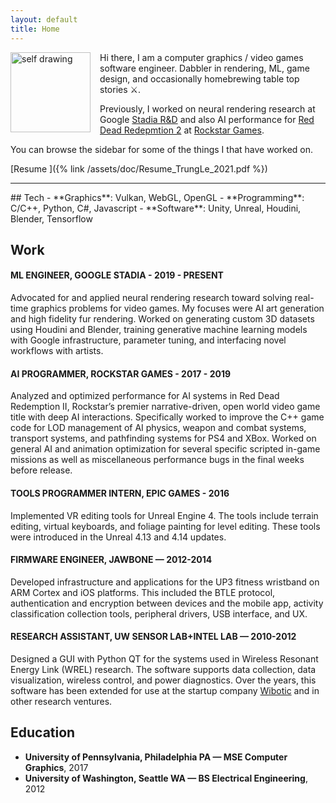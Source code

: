 ```yaml
---
layout: default
title: Home
---
```


<img width=128px src="{% link /assets/images/self_drawing.jpg %}" alt="self drawing" style="float: left; margin: 0px 15px 0px 0px;"> Hi there, I am a computer graphics / video games software engineer. Dabbler in rendering, ML, game design, and occasionally homebrewing table top stories ⚔️. 


Previously, I worked on neural rendering research at Google [Stadia R&D](https://stadia.dev/) and also AI performance for [Red Dead Redepmtion 2](https://www.rockstargames.com/reddeadredemption2/) at [Rockstar Games](https://www.rockstargames.com/).

You can browse the sidebar for some of the things I that have worked on.

[<i class="fas fa-envelope fa-lg icon"></i>](mailto:trungtuanle90@gmail.com)
[<i class="fab fa-linkedin fa-lg icon"></i>](https://www.linkedin.com/in/trungtuanle/)
[<i class="fab fa-github fa-lg icon"></i>](https://github.com/trungtle)
[<i class="fab fa-twitter-square fa-lg icon"></i>](https://twitter.com/trungle90)
[Resume <i class="fas fa-download fa-lg icon"></i>]({% link /assets/doc/Resume_TrungLe_2021.pdf %})


<hr/>
## Tech
- **Graphics**: Vulkan, WebGL, OpenGL
- **Programming**: C/C++, Python, C#, Javascript
- **Software**: Unity, Unreal, Houdini, Blender, Tensorflow

## Work
#### ML ENGINEER, GOOGLE STADIA - 2019 - PRESENT

Advocated for and applied neural rendering research toward solving real-time graphics problems for video games. My focuses were AI art generation and high fidelity fur rendering. Worked on generating custom 3D datasets using Houdini and Blender, training generative machine learning models with Google infrastructure, parameter tuning, and interfacing novel workflows with artists. 

#### AI PROGRAMMER, ROCKSTAR GAMES - 2017 - 2019

Analyzed and optimized performance for AI systems in Red Dead Redemption II, Rockstar’s premier narrative-driven, open world video game title with deep AI interactions.  Specifically worked to improve  the C++ game code for LOD management of AI physics, weapon and combat systems, transport systems, and pathfinding systems for PS4 and XBox. Worked on general AI and animation optimization for several specific scripted in-game missions as well as miscellaneous performance bugs in the final weeks before release. 

#### TOOLS PROGRAMMER INTERN, EPIC GAMES - 2016

Implemented VR editing tools for Unreal Engine 4. The tools include terrain editing, virtual keyboards, and foliage painting for level editing. These tools were introduced in the Unreal 4.13 and 4.14 updates.

#### FIRMWARE ENGINEER, JAWBONE — 2012-2014

Developed infrastructure and applications for the UP3 fitness wristband on ARM Cortex and iOS platforms. This included the BTLE protocol, authentication and encryption between devices and the mobile app, activity classification collection tools, peripheral drivers, USB interface, and UX.

#### RESEARCH ASSISTANT, UW SENSOR LAB+INTEL LAB — 2010-2012

Designed a GUI with Python QT for the systems used in Wireless Resonant Energy Link (WREL) research. The software supports data collection, data visualization, wireless control, and power diagnostics. Over the years, this software has been extended for use at the startup company [Wibotic](https://www.wibotic.com/) and in other research ventures.

## Education

- **University of Pennsylvania, Philadelphia PA — MSE Computer Graphics**, 2017
- **University of Washington, Seattle WA — BS Electrical Engineering**, 2012




